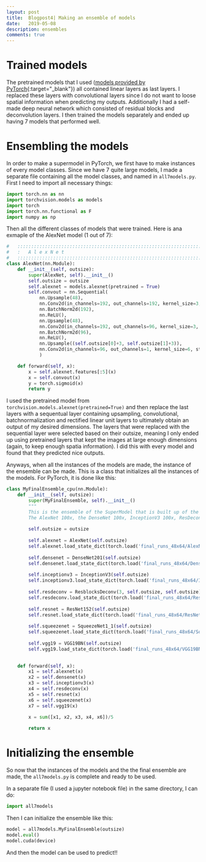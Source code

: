 ```yaml
---
layout: post
title:  Blogpost4| Making an ensemble of models
date:   2019-05-08
description: ensembles
comments: true
---
```



# Trained models
The pretrained models that I used ([models provided by PyTorch](https://pytorch.org/docs/stable/torchvision/models.html){:target="\_blank"}) all contained linear layers as last layers. I replaced these layers with convolutional layers since I do not want to loose spatial information when predicting my outputs. Additionally I had a self-made deep neural network which consisted of residual blocks and deconvolution layers. I then trained the models separately and ended up having 7 models that performed well. 

# Ensembling the models

In order to make a supermodel in PyTorch, we first have to make instances of every model classes. Since we have 7 quite large models, I made a separate file containing all the model classes, and named in `all7models.py`. First I need to import all necessary things:

``` python
import torch.nn as nn
import torchvision.models as models
import torch
import torch.nn.functional as F
import numpy as np
```



<!-- ![imports](/assets/img/blog_img/blog4/imports1.png){:width="100%"} -->


Then all the different classes of models that were trained. Here is ana exmaple of the AlexNet model (1 out of 7):

``` python 
#   ::::::::::::::::::::::::::::::::::::::::::::::::::::::::::::::::::::::::::::::::::::::::::
#   :   A l e x N e t                                                                        
#   ::::::::::::::::::::::::::::::::::::::::::::::::::::::::::::::::::::::::::::::::::::::::::
class AlexNet(nn.Module):
    def __init__(self, outsize):
        super(AlexNet, self).__init__()
        self.outsize = outsize
        self.alexnet = models.alexnet(pretrained = True)
        self.convout = nn.Sequential(
            nn.Upsample(48),
            nn.Conv2d(in_channels=192, out_channels=192, kernel_size=3, stride=1, padding=1),
            nn.BatchNorm2d(192),
            nn.ReLU(),
            nn.Upsample(48),
            nn.Conv2d(in_channels=192, out_channels=96, kernel_size=3, stride= 1, padding=1),
            nn.BatchNorm2d(96),
            nn.ReLU(),
            nn.Upsample((self.outsize[0]+3, self.outsize[1]+3)),
            nn.Conv2d(in_channels=96, out_channels=1, kernel_size=6, stride= 1, padding=1)
            )

    def forward(self, x):
        x = self.alexnet.features[:5](x)
        x = self.convout(x)
        y = torch.sigmoid(x)
        return y 
```


<!-- ![AlexNet](/assets/img/blog_img/blog4/AlexNetInstance.png "AlexNet"){:width="100%"} -->

I used the pretrained model from `torchvision.models.alexnet(pretrained=True)` and then replace the last layers with a sequentual layer containing upsampling, convolutional, batchnormalization and rectified linear unit layers to ultimately obtain an output of my desired dimensions. The layers that were replaced with the sequential layer were selected based on their outsize, meaning I only ended up using pretrained layers that kept the images at large enough dimensions (again, to keep enough spatia information). I did this with every model and found that they predicted nice outputs.

Anyways, when all the instances of the models are made, the instance of the ensemble can be made. This is a class that initializes all the instances of the models. For PyTorch, it is done like this:

<!-- ![Ensemble](/assets/img/blog_img/blog4/EnsembleInstance.png "Ensemble"){:width="100%"} -->
``` python
class MyFinalEnsemble_cpu(nn.Module):
    def __init__(self, outsize):
        super(MyFinalEnsemble, self).__init__()
        """
        This is the ensemble of the SuperModel that is built up of the models (with some having shorter amount of iterations than 50). 
        The AlexNet 100x, the DenseNet 100x, InceptionV3 100x, ResDeconv 30x, ResNet 100x, SqueezeNet 25x, and VGG 19x."""
        
        self.outsize = outsize
        
        self.alexnet = AlexNet(self.outsize)
        self.alexnet.load_state_dict(torch.load('final_runs_48x64/AlexNet/AlexNet100ep_48x64', map_location='cpu'))
        
        self.densenet = DenseNet201(self.outsize)
        self.densenet.load_state_dict(torch.load('final_runs_48x64/DenseNet201/DenseNet100ep_48x64', map_location='cpu'))
        
        self.inceptionv3 = InceptionV3(self.outsize)
        self.inceptionv3.load_state_dict(torch.load('final_runs_48x64/InceptionV3/InceptionV3_100ep_48x64', map_location='cpu'))
        
        self.resdeconv = ResblocksDeconv(3, self.outsize, self.outsize)
        self.resdeconv.load_state_dict(torch.load('final_runs_48x64/ResDeconv/ResDeconv30ep_48x64', map_location='cpu'))
        
        self.resnet = ResNet152(self.outsize)
        self.resnet.load_state_dict(torch.load('final_runs_48x64/ResNet152/ResNet152_100ep_48x64', map_location='cpu'))
        
        self.squeezenet = SqueezeNet1_1(self.outsize)
        self.squeezenet.load_state_dict(torch.load('final_runs_48x64/SqueezeNet/SqueezeNet25ep_48x64', map_location='cpu'))
        
        self.vgg19 = VGG19BN(self.outsize)
        self.vgg19.load_state_dict(torch.load('final_runs_48x64/VGG19BN/VGG19BN18ep', map_location='cpu'))

        
    def forward(self, x):
        x1 = self.alexnet(x)
        x2 = self.densenet(x)
        x3 = self.inceptionv3(x)
        x4 = self.resdeconv(x)
        x5 = self.resnet(x)
        x6 = self.squeezenet(x)
        x7 = self.vgg19(x)
        
        x = sum([x1, x2, x3, x4, x6])/5

        return x
```

# Initializing the ensemble
So now that the instances of the models and the the final ensemble are made, the `all7models.py` is complete and ready to be used.

In a separate file (I used a jupyter notebook file) in the same directory, I can do:
 ``` python 
import all7models
```

Then I can initialize the ensemble like this: 

``` python
model = all7models.MyFinalEnsemble(outsize)
model.eval()
model.cuda(device)
```

<!-- 
![Initialize](/assets/img/blog_img/blog4/InitEnsem.png "initialize"){:width="100%"} -->

And then the model can be used to predict!!